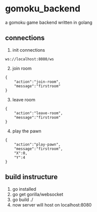 # gomoku_backend

a gomoku game backend written in golang

## connections

1. init connections

```
ws://localhost:8080/ws
```

2. join room

```
{
    "action":"join-room",
    "message":"firstroom"
}
```

3. leave room

```
{
    "action":"leave-room",
    "message":"firstroom"
}
```

4. play the pawn

```
{
    "action":"play-pawn",
    "message":"firstroom",
    "X":0,
    "Y":4
}
```

## build instructure

1. go installed
2. go get gorilla/websocket
3. go build ./
4. now server will host on localhost:8080

